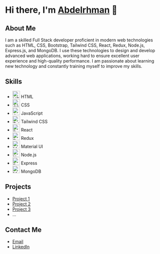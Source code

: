 # Hi there, I'm [Abdelrhman](https://mein-portfolio-beta.vercel.app/) 👋

## About Me

I am a skilled Full Stack developer proficient in modern web technologies such as HTML, CSS, Bootstrap, Tailwind CSS, React, Redux, Node.js, Express.js, and MongoDB. I use these technologies to design and develop advanced web applications, working hard to ensure excellent user experience and high-quality performance. I am passionate about learning new technology and constantly training myself to improve my skills.

## Skills

- <img src="https://img.icons8.com/color/48/000000/html-5--v1.png" alt="HTML5 icon" width="24" height="24"/> HTML
- <img src="https://img.icons8.com/color/48/000000/css3.png" alt="CSS3 icon" width="24" height="24"/> CSS
- <img src="https://img.icons8.com/color/48/000000/javascript--v1.png" alt="JavaScript icon" width="24" height="24"/> JavaScript
- <img src="https://img.icons8.com/color/48/000000/tailwind-css.png" alt="Tailwind CSS icon" width="24" height="24"/> Tailwind CSS
- <img src="https://img.icons8.com/color/48/000000/react-native.png" alt="React icon" width="24" height="24"/> React
- <img src="https://img.icons8.com/color/48/000000/redux.png" alt="Redux icon" width="24" height="24"/> Redux
- <img src="https://img.icons8.com/color/48/000000/material-ui.png" alt="Material UI icon" width="24" height="24"/> Material UI
- <img src="https://img.icons8.com/color/48/000000/nodejs.png" alt="Node.js icon" width="24" height="24"/> Node.js
- <img src="https://img.icons8.com/color/48/000000/express.png" alt="Express icon" width="24" height="24"/> Express
- <img src="https://img.icons8.com/color/48/000000/mongodb.png" alt="MongoDB icon" width="24" height="24"/> MongoDB

## Projects

- [Project 1](https://github.com/your-username/project-1)
- [Project 2](https://github.com/your-username/project-2)
- [Project 3](https://github.com/your-username/project-3)
- ...

## Contact Me

- [Email](abdalrhmanammarofficial@gmail.com)
- [LinkedIn](https://www.linkedin.com/in/abdelrahman-ar/)

